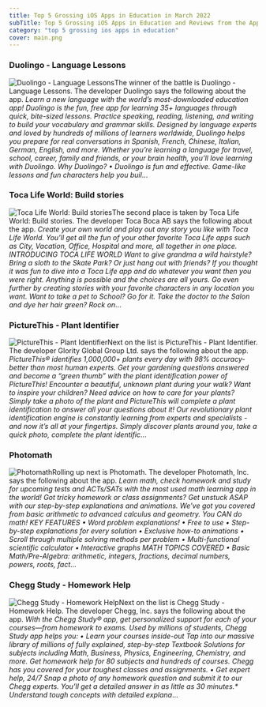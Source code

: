 ```yaml
---
title: Top 5 Grossing iOS Apps in Education in March 2022
subTitle: Top 5 Grossing iOS Apps in Education and Reviews from the AppStore in March 2022.
category: "top 5 grossing ios apps in education"
cover: main.png
---
```


### Duolingo - Language Lessons

![Duolingo - Language Lessons](https://is1-ssl.mzstatic.com/image/thumb/Purple122/v4/ae/7f/bc/ae7fbc05-0ebb-208d-0963-cfc84aae2bba/AppIcon-0-1x_U007emarketing-0-7-0-85-220.png/100x100bb.png)The winner of the battle is Duolingo - Language Lessons. The developer Duolingo says the following about the app. _Learn a new language with the world’s most-downloaded education app! Duolingo is the fun, free app for learning 35+ languages through quick, bite-sized lessons. Practice speaking, reading, listening, and writing to build your vocabulary and grammar skills.   Designed by language experts and loved by hundreds of millions of learners worldwide, Duolingo helps you prepare for real conversations in Spanish, French, Chinese, Italian, German, English, and more.  Whether you’re learning a language for travel, school, career, family and friends, or your brain health, you’ll love learning with Duolingo.  Why Duolingo? • Duolingo is fun and effective. Game-like lessons and fun characters help you buil_...

### Toca Life World: Build stories

![Toca Life World: Build stories](https://is5-ssl.mzstatic.com/image/thumb/Purple116/v4/d8/59/56/d859569a-5387-47c1-5d4c-61a479ed4277/AppIcon-0-0-1x_U007emarketing-0-0-0-6-0-0-sRGB-0-0-0-GLES2_U002c0-512MB-85-220-0-0.png/100x100bb.png)The second place is taken by Toca Life World: Build stories. The developer Toca Boca AB says the following about the app. _Create your own world and play out any story you like with Toca Life World. You’ll get all the fun of your other favorite Toca Life apps such as City, Vacation, Office, Hospital and more, all together in one place.   INTRODUCING TOCA LIFE WORLD Want to give grandma a wild hairstyle? Bring a sloth to the Skate Park? Or just hang out with friends? If you thought it was fun to dive into a Toca Life app and do whatever you want then you were right. Anything is possible and the choices are all yours.   Go even further by creating stories with your favorite characters in any location you want. Want to take a pet to School? Go for it. Take the doctor to the Salon and dye her hair green? Rock on_...

### PictureThis - Plant Identifier

![PictureThis - Plant Identifier](https://is2-ssl.mzstatic.com/image/thumb/Purple112/v4/bd/69/87/bd6987ca-1c5a-02ca-1421-ac0b5ab367b6/AppIcon-0-1x_U007emarketing-0-7-0-85-220.png/100x100bb.png)Next on the list is PictureThis - Plant Identifier. The developer Glority Global Group Ltd. says the following about the app. _PictureThis® identifies 1,000,000+ plants every day with 98% accuracy-better than most human experts. Get your gardening questions answered and become a “green thumb” with the plant identification power of PictureThis!  Encounter a beautiful, unknown plant during your walk?  Want to inspire your children?  Need advice on how to care for your plants?  Simply take a photo of the plant and PictureThis will complete a plant identification to answer all your questions about it!  Our revolutionary plant identification engine is constantly learning from experts and specialists - and now it’s all at your fingertips.  Simply discover plants around you, take a quick photo, complete the plant identific_...

### Photomath

![Photomath](https://is2-ssl.mzstatic.com/image/thumb/Purple116/v4/9a/7b/9b/9a7b9b54-d939-7a6f-da6d-b29fbd78f3a9/AppIcon-0-0-1x_U007emarketing-0-7-0-0-85-220.png/100x100bb.png)Rolling up next is Photomath. The developer Photomath, Inc. says the following about the app. _Learn math, check homework and study for upcoming tests and ACTs/SATs with the most used math learning app in the world! Got tricky homework or class assignments? Get unstuck ASAP with our step-by-step explanations and animations.     We’ve got you covered from basic arithmetic to advanced calculus and geometry. You CAN do math!   KEY FEATURES • Word problem explanations! • Free to use • Step-by-step explanations for every solution  • Exclusive how-to animations • Scroll through multiple solving methods per problem • Multi-functional scientific calculator  • Interactive graphs  MATH TOPICS COVERED • Basic Math/Pre-Algebra: arithmetic, integers, fractions, decimal numbers, powers, roots, fact_...

### Chegg Study - Homework Help

![Chegg Study - Homework Help](https://is2-ssl.mzstatic.com/image/thumb/Purple126/v4/0d/2d/ba/0d2dba75-597f-56b0-1f56-a215f234e09d/AppIcon-1x_U007emarketing-0-7-0-85-220.png/100x100bb.png)Next on the list is Chegg Study - Homework Help. The developer Chegg, Inc. says the following about the app. _With the Chegg Study® app, get personalized support for each of your courses—from homework to exams.  Used by millions of students, Chegg Study app helps you:   • Learn your courses inside-out  Tap into our massive library of millions of fully explained, step-by-step Textbook Solutions for subjects including Math, Business, Physics, Engineering, Chemistry, and more. Get homework help for 80 subjects and hundreds of courses. Chegg has you covered for your toughest classes and assignments.  • Get expert help, 24/7  Snap a photo of any homework question and submit it to our Chegg experts. You’ll get a detailed answer in as little as 30 minutes.*   Understand tough concepts with detailed explana_...

